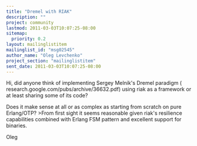 ```yaml
---
title: "Dremel with RIAK"
description: ""
project: community
lastmod: 2011-03-03T10:07:25-08:00
sitemap:
  priority: 0.2
layout: mailinglistitem
mailinglist_id: "msg02545"
author_name: "Oleg Levchenko"
project_section: "mailinglistitem"
sent_date: 2011-03-03T10:07:25-08:00
---
```



Hi,
did anyone think of implementing Sergey Melnik's Dremel paradigm (
research.google.com/pubs/archive/36632.pdf) using riak as a framework or at
least sharing some of its code?

Does it make sense at all or as complex as starting from scratch on pure
Erlang/OTP?
&gt;From first sight it seems reasonable given riak's resilience capabilities
combined with Erlang FSM pattern and excellent support for binaries.

Oleg
